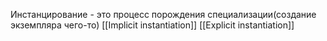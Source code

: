 Инстанцирование - это процесс порождения специализации(создание экземпляра чего-то)
[[Implicit instantiation]]
[[Explicit instantiation]]